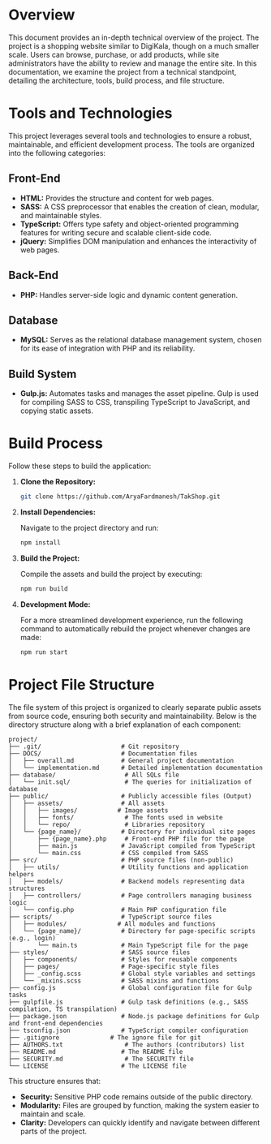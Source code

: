 # Overview

This document provides an in-depth technical overview of the project. The project is a shopping website similar to DigiKala, though on a much smaller scale. Users can browse, purchase, or add products, while site administrators have the ability to review and manage the entire site. In this documentation, we examine the project from a technical standpoint, detailing the architecture, tools, build process, and file structure.

# Tools and Technologies

This project leverages several tools and technologies to ensure a robust, maintainable, and efficient development process. The tools are organized into the following categories:

## Front-End

- **HTML:** Provides the structure and content for web pages.
- **SASS:** A CSS preprocessor that enables the creation of clean, modular, and maintainable styles.
- **TypeScript:** Offers type safety and object-oriented programming features for writing secure and scalable client-side code.
- **jQuery:** Simplifies DOM manipulation and enhances the interactivity of web pages.

## Back-End

- **PHP:** Handles server-side logic and dynamic content generation.

## Database

- **MySQL:** Serves as the relational database management system, chosen for its ease of integration with PHP and its reliability.

## Build System

- **Gulp.js:** Automates tasks and manages the asset pipeline. Gulp is used for compiling SASS to CSS, transpiling TypeScript to JavaScript, and copying static assets.

# Build Process

Follow these steps to build the application:

1. **Clone the Repository:**

   ```sh
   git clone https://github.com/AryaFardmanesh/TakShop.git
   ```

2. **Install Dependencies:**

   Navigate to the project directory and run:

   ```sh
   npm install
   ```

3. **Build the Project:**

   Compile the assets and build the project by executing:

   ```sh
   npm run build
   ```

4. **Development Mode:**

   For a more streamlined development experience, run the following command to automatically rebuild the project whenever changes are made:

   ```sh
   npm run start
   ```

# Project File Structure

The file system of this project is organized to clearly separate public assets from source code, ensuring both security and maintainability. Below is the directory structure along with a brief explanation of each component:

```unix-tree
project/
├── .git/                 	   # Git repository
├── DOCS/                 	   # Documentation files
│   ├── overall.md        	   # General project documentation
│   └── implementation.md 	   # Detailed implementation documentation
├── database/               	# All SQLs file
│   └── init.sql/           	# The queries for initialization of database
├── public/               	   # Publicly accessible files (Output)
│   ├── assets/           	   # All assets
│   │   ├── images/           # Image assets
│   │   ├── fonts/           	# The fonts used in website
│   │   └── repo/           	# Libraries repository
│   └── {page_name}/      	   # Directory for individual site pages
│       ├── {page_name}.php 	# Front-end PHP file for the page
│       ├── main.js       	   # JavaScript compiled from TypeScript
│       └── main.css      	   # CSS compiled from SASS
├── src/                  	   # PHP source files (non-public)
│   ├── utils/            	   # Utility functions and application helpers
│   ├── models/           	   # Backend models representing data structures
│   ├── controllers/      	   # Page controllers managing business logic
│   └── config.php        	   # Main PHP configuration file
├── scripts/              	   # TypeScript source files
│   ├── modules/      	      # All modules and functions
│   └── {page_name}/      	   # Directory for page-specific scripts (e.g., login)
│       └── main.ts       	   # Main TypeScript file for the page
├── styles/               	   # SASS source files
│   ├── components/       	   # Styles for reusable components
│   ├── pages/            	   # Page-specific style files
│   ├── _config.scss      	   # Global style variables and settings
│   └── _mixins.scss      	   # SASS mixins and functions
├── config.js             	   # Global configuration file for Gulp tasks
├── gulpfile.js           	   # Gulp task definitions (e.g., SASS compilation, TS transpilation)
├── package.json          	   # Node.js package definitions for Gulp and front-end dependencies
├── tsconfig.json         	   # TypeScript compiler configuration
├── .gitignore             	# The ignore file for git
├── AUTHORS.txt             	# The authors (contributors) list
├── README.md             	   # The README file
├── SECURITY.md             	# The SECURITY file
└── LICENSE             	   # The LICENSE file
```

This structure ensures that:
- **Security:** Sensitive PHP code remains outside of the public directory.
- **Modularity:** Files are grouped by function, making the system easier to maintain and scale.
- **Clarity:** Developers can quickly identify and navigate between different parts of the project.
